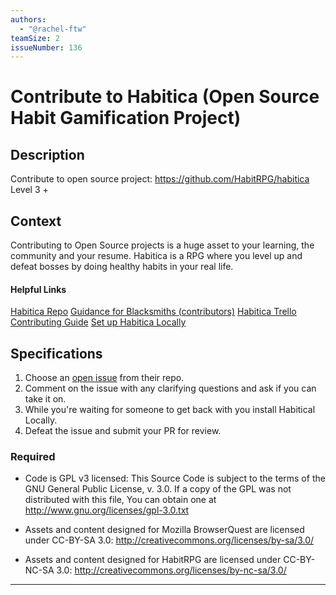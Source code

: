 ```yaml
---
authors:
  - "@rachel-ftw"
teamSize: 2
issueNumber: 136
---
```


# Contribute to Habitica (Open Source Habit Gamification Project)

## Description

Contribute to open source project: https://github.com/HabitRPG/habitica
Level 3 +

## Context

Contributing to Open Source projects is a huge asset to your learning, the community and your resume. Habitica is a RPG where you level up and defeat bosses by doing healthy habits in your real life.

#### Helpful Links

[Habitica Repo](https://github.com/HabitRPG/habitica)
[Guidance for Blacksmiths (contributors)](http://habitica.wikia.com/wiki/Guidance_for_Blacksmiths)
[Habitica Trello](https://trello.com/b/EpoYEYod/habitica)
[Contributing Guide](http://habitica.wikia.com/wiki/Contributing_to_Habitica#Coders_.28Web_.26_Mobile.29)
[Set up Habitica Locally](http://habitica.wikia.com/wiki/Setting_up_Habitica_Locally)

## Specifications

1. Choose an [open issue](https://github.com/HabitRPG/habitica/issues) from their repo.
2. Comment on the issue with any clarifying questions and ask if you can take it on. 
3. While you're waiting for someone to get back with you install Habitical Locally.
4. Defeat the issue and submit your PR for review.

### Required

* Code is GPL v3 licensed:
This Source Code is subject to the terms of the GNU General Public License, v. 3.0.
If a copy of the GPL was not distributed with this file, You can obtain one at http://www.gnu.org/licenses/gpl-3.0.txt

* Assets and content designed for Mozilla BrowserQuest are licensed under CC-BY-SA 3.0:
http://creativecommons.org/licenses/by-sa/3.0/

* Assets and content designed for HabitRPG are licensed under CC-BY-NC-SA 3.0:
http://creativecommons.org/licenses/by-nc-sa/3.0/



---






[mit-license]: https://opensource.org/licenses/MIT
